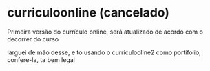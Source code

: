 # curriculoonline (cancelado)
Primeira versão do currículo online, será atualizado de acordo com o decorrer do curso

larguei de mão desse, e to usando o curriculooline2 como portifolio, confere-la, ta bem legal
